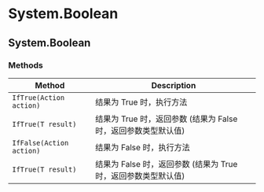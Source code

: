 # System.Boolean

## System.Boolean

### Methods

| Method                   | Description                                                    |
| ------------------------ | -------------------------------------------------------------- |
| `IfTrue(Action action)`  | 结果为 True 时，执行方法                                       |
| `IfTrue(T result)`       | 结果为 True 时，返回参数 (结果为 False 时，返回参数类型默认值) |
| `IfFalse(Action action)` | 结果为 False 时，执行方法                                      |
| `IfTrue(T result)`       | 结果为 False 时，返回参数 (结果为 True 时，返回参数类型默认值) |
